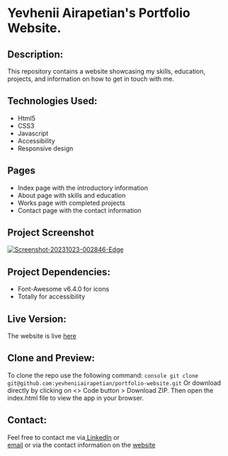 # Yevhenii Airapetian's Portfolio Website.
## Description:
This repository contains a website showcasing my skills, education, projects, and information on how to get in touch with me.

## Technologies Used:
- Html5
- CSS3
- Javascript
- Accessibility
- Responsive design

## Pages
- Index page with the introductory information
- About page with skills and education
- Works page with completed projects
- Contact page with the contact information

## Project Screenshot
<a href="https://ibb.co/pXCGSHL"><img src="https://i.ibb.co/ZTyt0QM/Screenshot-20231023-002846-Edge.jpg" alt="Screenshot-20231023-002846-Edge" border="0"></a>

## Project Dependencies:
- Font-Awesome v6.4.0 for icons
- Totally for accessibility
  
## Live Version:
The website is live [here](https://yevheniiairapetian.com)

## Clone and Preview:
To clone the repo use the following command:
```console git clone git@github.com:yevheniiairapetian/portfolio-website.git```
Or download directly by clicking on <> Code button > Download ZIP. Then open the index.html file to view the app in your browser.

## Contact:
Feel free to contact me via[ LinkedIn](https://www.linkedin.com/in/yevhenii-airapetian/) or  
[email](mailto:contact@yevheniiairapetian.com) or 
via the contact information on the [website](https://yevheniiairapetian.github.io/portfolio-website/contact.html) 

